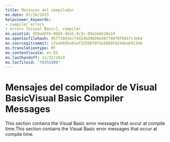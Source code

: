 ```yaml
---
title: Mensajes del compilador
ms.date: 07/20/2015
helpviewer_keywords:
- compiler errors
- errors [Visual Basic], compiler
ms.assetid: d50addfb-0683-45e5-8c3c-69a2eb510a19
ms.openlocfilehash: 057718d3ecf44546d96b9e507798f0f601fc3eb4
ms.sourcegitcommit: 17ee6605e01ef32506f8fdc686954244ba6911de
ms.translationtype: MT
ms.contentlocale: es-ES
ms.lasthandoff: 11/22/2019
ms.locfileid: "74353309"
---
```

# <a name="visual-basic-compiler-messages"></a><span data-ttu-id="0fe12-102">Mensajes del compilador de Visual Basic</span><span class="sxs-lookup"><span data-stu-id="0fe12-102">Visual Basic Compiler Messages</span></span>
<span data-ttu-id="0fe12-103">This section contains the Visual Basic error messages that occur at compile time.</span><span class="sxs-lookup"><span data-stu-id="0fe12-103">This section contains the Visual Basic error messages that occur at compile time.</span></span>
